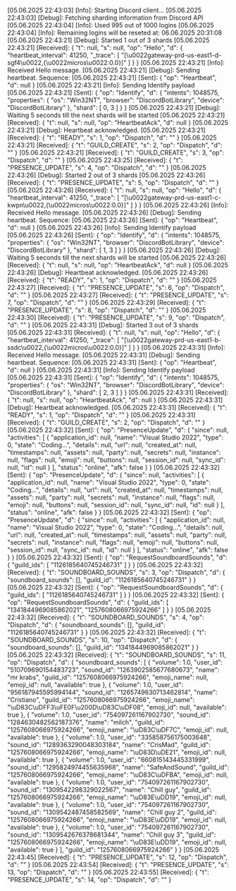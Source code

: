 [05.06.2025 22:43:03] [Info]: Starting Discord client...
[05.06.2025 22:43:03] [Debug]: Fetching sharding information from Discord API
[05.06.2025 22:43:04] [Info]: Used 995 out of 1000 logins
[05.06.2025 22:43:04] [Info]: Remaining logins will be reseted at: 06.06.2025 20:31:08
[05.06.2025 22:43:21] [Debug]: Started 1 out of 3 shards
[05.06.2025 22:43:21] [Received]: {
  "t": null,
  "s": null,
  "op": "Hello",
  "d": {
    "heartbeat_interval": 41250,
    "_trace": [
      "[\u0022gateway-prd-us-east1-d-sgf4\u0022,{\u0022micros\u0022:0.0}]"
    ]
  }
}
[05.06.2025 22:43:21] [Info]: Received Hello message.
[05.06.2025 22:43:21] [Debug]: Sending heartbeat. Sequence: 
[05.06.2025 22:43:21] [Sent]: {
  "op": "Heartbeat",
  "d": null
}
[05.06.2025 22:43:21] [Info]: Sending Identify payload
[05.06.2025 22:43:21] [Sent]: {
  "op": "Identify",
  "d": {
    "intents": 1048575,
    "properties": {
      "os": "Win32NT",
      "browser": "DiscordBotLibrary",
      "device": "DiscordBotLibrary"
    },
    "shard": [
      0,
      3
    ]
  }
}
[05.06.2025 22:43:21] [Debug]: Waiting 5 seconds till the next shards will be started
[05.06.2025 22:43:21] [Received]: {
  "t": null,
  "s": null,
  "op": "HeartbeatAck",
  "d": null
}
[05.06.2025 22:43:21] [Debug]: Heartbeat acknowledged.
[05.06.2025 22:43:21] [Received]: {
  "t": "READY",
  "s": 1,
  "op": "Dispatch",
  "d": ""
}
[05.06.2025 22:43:21] [Received]: {
  "t": "GUILD_CREATE",
  "s": 2,
  "op": "Dispatch",
  "d": ""
}
[05.06.2025 22:43:21] [Received]: {
  "t": "GUILD_CREATE",
  "s": 3,
  "op": "Dispatch",
  "d": ""
}
[05.06.2025 22:43:25] [Received]: {
  "t": "PRESENCE_UPDATE",
  "s": 4,
  "op": "Dispatch",
  "d": ""
}
[05.06.2025 22:43:26] [Debug]: Started 2 out of 3 shards
[05.06.2025 22:43:26] [Received]: {
  "t": "PRESENCE_UPDATE",
  "s": 5,
  "op": "Dispatch",
  "d": ""
}
[05.06.2025 22:43:26] [Received]: {
  "t": null,
  "s": null,
  "op": "Hello",
  "d": {
    "heartbeat_interval": 41250,
    "_trace": [
      "[\u0022gateway-prd-us-east1-c-kwpn\u0022,{\u0022micros\u0022:0.0}]"
    ]
  }
}
[05.06.2025 22:43:26] [Info]: Received Hello message.
[05.06.2025 22:43:26] [Debug]: Sending heartbeat. Sequence: 
[05.06.2025 22:43:26] [Sent]: {
  "op": "Heartbeat",
  "d": null
}
[05.06.2025 22:43:26] [Info]: Sending Identify payload
[05.06.2025 22:43:26] [Sent]: {
  "op": "Identify",
  "d": {
    "intents": 1048575,
    "properties": {
      "os": "Win32NT",
      "browser": "DiscordBotLibrary",
      "device": "DiscordBotLibrary"
    },
    "shard": [
      1,
      3
    ]
  }
}
[05.06.2025 22:43:26] [Debug]: Waiting 5 seconds till the next shards will be started
[05.06.2025 22:43:26] [Received]: {
  "t": null,
  "s": null,
  "op": "HeartbeatAck",
  "d": null
}
[05.06.2025 22:43:26] [Debug]: Heartbeat acknowledged.
[05.06.2025 22:43:26] [Received]: {
  "t": "READY",
  "s": 1,
  "op": "Dispatch",
  "d": ""
}
[05.06.2025 22:43:27] [Received]: {
  "t": "PRESENCE_UPDATE",
  "s": 6,
  "op": "Dispatch",
  "d": ""
}
[05.06.2025 22:43:27] [Received]: {
  "t": "PRESENCE_UPDATE",
  "s": 7,
  "op": "Dispatch",
  "d": ""
}
[05.06.2025 22:43:29] [Received]: {
  "t": "PRESENCE_UPDATE",
  "s": 8,
  "op": "Dispatch",
  "d": ""
}
[05.06.2025 22:43:30] [Received]: {
  "t": "PRESENCE_UPDATE",
  "s": 9,
  "op": "Dispatch",
  "d": ""
}
[05.06.2025 22:43:31] [Debug]: Started 3 out of 3 shards
[05.06.2025 22:43:31] [Received]: {
  "t": null,
  "s": null,
  "op": "Hello",
  "d": {
    "heartbeat_interval": 41250,
    "_trace": [
      "[\u0022gateway-prd-us-east1-b-ssdc\u0022,{\u0022micros\u0022:0.0}]"
    ]
  }
}
[05.06.2025 22:43:31] [Info]: Received Hello message.
[05.06.2025 22:43:31] [Debug]: Sending heartbeat. Sequence: 
[05.06.2025 22:43:31] [Sent]: {
  "op": "Heartbeat",
  "d": null
}
[05.06.2025 22:43:31] [Info]: Sending Identify payload
[05.06.2025 22:43:31] [Sent]: {
  "op": "Identify",
  "d": {
    "intents": 1048575,
    "properties": {
      "os": "Win32NT",
      "browser": "DiscordBotLibrary",
      "device": "DiscordBotLibrary"
    },
    "shard": [
      2,
      3
    ]
  }
}
[05.06.2025 22:43:31] [Received]: {
  "t": null,
  "s": null,
  "op": "HeartbeatAck",
  "d": null
}
[05.06.2025 22:43:31] [Debug]: Heartbeat acknowledged.
[05.06.2025 22:43:31] [Received]: {
  "t": "READY",
  "s": 1,
  "op": "Dispatch",
  "d": ""
}
[05.06.2025 22:43:31] [Received]: {
  "t": "GUILD_CREATE",
  "s": 2,
  "op": "Dispatch",
  "d": ""
}
[05.06.2025 22:43:32] [Sent]: {
  "op": "PresenceUpdate",
  "d": {
    "since": null,
    "activities": [
      {
        "application_id": null,
        "name": "Visual Studio 2022",
        "type": 0,
        "state": "Coding...",
        "details": null,
        "url": null,
        "created_at": null,
        "timestamps": null,
        "assets": null,
        "party": null,
        "secrets": null,
        "instance": null,
        "flags": null,
        "emoji": null,
        "buttons": null,
        "session_id": null,
        "sync_id": null,
        "id": null
      }
    ],
    "status": "online",
    "afk": false
  }
}
[05.06.2025 22:43:32] [Sent]: {
  "op": "PresenceUpdate",
  "d": {
    "since": null,
    "activities": [
      {
        "application_id": null,
        "name": "Visual Studio 2022",
        "type": 0,
        "state": "Coding...",
        "details": null,
        "url": null,
        "created_at": null,
        "timestamps": null,
        "assets": null,
        "party": null,
        "secrets": null,
        "instance": null,
        "flags": null,
        "emoji": null,
        "buttons": null,
        "session_id": null,
        "sync_id": null,
        "id": null
      }
    ],
    "status": "online",
    "afk": false
  }
}
[05.06.2025 22:43:32] [Sent]: {
  "op": "PresenceUpdate",
  "d": {
    "since": null,
    "activities": [
      {
        "application_id": null,
        "name": "Visual Studio 2022",
        "type": 0,
        "state": "Coding...",
        "details": null,
        "url": null,
        "created_at": null,
        "timestamps": null,
        "assets": null,
        "party": null,
        "secrets": null,
        "instance": null,
        "flags": null,
        "emoji": null,
        "buttons": null,
        "session_id": null,
        "sync_id": null,
        "id": null
      }
    ],
    "status": "online",
    "afk": false
  }
}
[05.06.2025 22:43:32] [Sent]: {
  "op": "RequestSoundboardSounds",
  "d": {
    "guild_ids": [
      "1126185640745246731"
    ]
  }
}
[05.06.2025 22:43:32] [Received]: {
  "t": "SOUNDBOARD_SOUNDS",
  "s": 3,
  "op": "Dispatch",
  "d": {
    "soundboard_sounds": [],
    "guild_id": "1126185640745246731"
  }
}
[05.06.2025 22:43:32] [Sent]: {
  "op": "RequestSoundboardSounds",
  "d": {
    "guild_ids": [
      "1126185640745246731"
    ]
  }
}
[05.06.2025 22:43:32] [Sent]: {
  "op": "RequestSoundboardSounds",
  "d": {
    "guild_ids": [
      "1341844969085862021",
      "1257608066975924266"
    ]
  }
}
[05.06.2025 22:43:32] [Received]: {
  "t": "SOUNDBOARD_SOUNDS",
  "s": 4,
  "op": "Dispatch",
  "d": {
    "soundboard_sounds": [],
    "guild_id": "1126185640745246731"
  }
}
[05.06.2025 22:43:32] [Received]: {
  "t": "SOUNDBOARD_SOUNDS",
  "s": 10,
  "op": "Dispatch",
  "d": {
    "soundboard_sounds": [],
    "guild_id": "1341844969085862021"
  }
}
[05.06.2025 22:43:32] [Received]: {
  "t": "SOUNDBOARD_SOUNDS",
  "s": 11,
  "op": "Dispatch",
  "d": {
    "soundboard_sounds": [
      {
        "volume": 1.0,
        "user_id": "510709690154483723",
        "sound_id": "1263902585677680673",
        "name": "mr krabs",
        "guild_id": "1257608066975924266",
        "emoji_name": null,
        "emoji_id": null,
        "available": true
      },
      {
        "volume": 1.0,
        "user_id": "956187945595994144",
        "sound_id": "1265749630713462814",
        "name": "Cristiano",
        "guild_id": "1257608066975924266",
        "emoji_name": "\uD83C\uDFF3\uFE0F\u200D\uD83C\uDF08",
        "emoji_id": null,
        "available": true
      },
      {
        "volume": 1.0,
        "user_id": "754097261167902730",
        "sound_id": "1284630482562187376",
        "name": "milch",
        "guild_id": "1257608066975924266",
        "emoji_name": "\uD83C\uDF7C",
        "emoji_id": null,
        "available": true
      },
      {
        "volume": 1.0,
        "user_id": "335858756175003648",
        "sound_id": "1289363290048303184",
        "name": "CrisMad",
        "guild_id": "1257608066975924266",
        "emoji_name": "\uD83D\uDE21",
        "emoji_id": null,
        "available": true
      },
      {
        "volume": 1.0,
        "user_id": "660815143445331999",
        "sound_id": "1295824974455635968",
        "name": "SafeAndSound",
        "guild_id": "1257608066975924266",
        "emoji_name": "\uD83C\uDFBA",
        "emoji_id": null,
        "available": true
      },
      {
        "volume": 1.0,
        "user_id": "754097261167902730",
        "sound_id": "1309542298329022567",
        "name": "Chill guy",
        "guild_id": "1257608066975924266",
        "emoji_name": "\uD83E\uDD19",
        "emoji_id": null,
        "available": true
      },
      {
        "volume": 1.0,
        "user_id": "754097261167902730",
        "sound_id": "1309542487458582569",
        "name": "Chill guy 2",
        "guild_id": "1257608066975924266",
        "emoji_name": "\uD83E\uDD19",
        "emoji_id": null,
        "available": true
      },
      {
        "volume": 1.0,
        "user_id": "754097261167902730",
        "sound_id": "1309542676378681344",
        "name": "Chill guy 3",
        "guild_id": "1257608066975924266",
        "emoji_name": "\uD83E\uDD19",
        "emoji_id": null,
        "available": true
      }
    ],
    "guild_id": "1257608066975924266"
  }
}
[05.06.2025 22:43:45] [Received]: {
  "t": "PRESENCE_UPDATE",
  "s": 12,
  "op": "Dispatch",
  "d": ""
}
[05.06.2025 22:43:54] [Received]: {
  "t": "PRESENCE_UPDATE",
  "s": 13,
  "op": "Dispatch",
  "d": ""
}
[05.06.2025 22:43:55] [Received]: {
  "t": "PRESENCE_UPDATE",
  "s": 14,
  "op": "Dispatch",
  "d": ""
}
